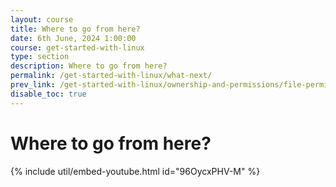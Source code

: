 ```yaml
---
layout: course
title: Where to go from here?
date: 6th June, 2024 1:00:00
course: get-started-with-linux
type: section
description: Where to go from here?
permalink: /get-started-with-linux/what-next/
prev_link: /get-started-with-linux/ownership-and-permissions/file-permissions/
disable_toc: true
---
```


# Where to go from here?

{% include util/embed-youtube.html id="96OycxPHV-M" %}
